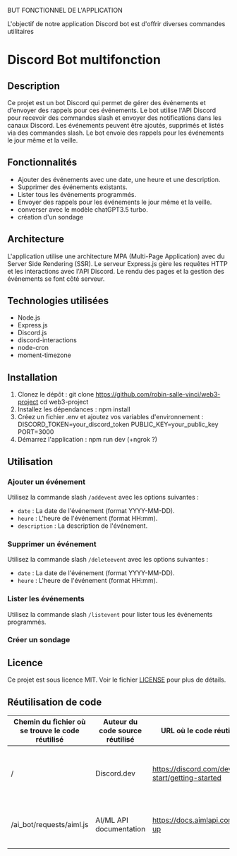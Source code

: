 BUT FONCTIONNEL DE L'APPLICATION

L'objectif de notre application Discord bot est d'offrir diverses commandes utilitaires 

# Discord Bot multifonction

## Description

Ce projet est un bot Discord qui permet de gérer des événements et d'envoyer des rappels pour ces événements. Le bot utilise l'API Discord pour recevoir des commandes slash et envoyer des notifications dans les canaux Discord. Les événements peuvent être ajoutés, supprimés et listés via des commandes slash. Le bot envoie des rappels pour les événements le jour même et la veille.

## Fonctionnalités

- Ajouter des événements avec une date, une heure et une description.
- Supprimer des événements existants.
- Lister tous les événements programmés.
- Envoyer des rappels pour les événements le jour même et la veille.
- converser avec le modèle chatGPT3.5 turbo.
- création d'un sondage

## Architecture

L'application utilise une architecture MPA (Multi-Page Application) avec du Server Side Rendering (SSR). Le serveur Express.js gère les requêtes HTTP et les interactions avec l'API Discord. Le rendu des pages et la gestion des événements se font côté serveur.

## Technologies utilisées

- Node.js
- Express.js
- Discord.js
- discord-interactions
- node-cron
- moment-timezone

## Installation

1. Clonez le dépôt :
    git clone https://github.com/robin-salle-vinci/web3-project
    cd web3-project
2. Installez les dépendances :
    npm install
3. Créez un fichier .env et ajoutez vos variables d'environnement :
    DISCORD_TOKEN=your_discord_token
    PUBLIC_KEY=your_public_key
    PORT=3000
4. Démarrez l'application :
    npm run dev
    (+ngrok ?)

## Utilisation

### Ajouter un événement

Utilisez la commande slash `/addevent` avec les options suivantes :

- `date` : La date de l'événement (format YYYY-MM-DD).
- `heure` : L'heure de l'événement (format HH:mm).
- `description` : La description de l'événement.

### Supprimer un événement

Utilisez la commande slash `/deleteevent` avec les options suivantes :

- `date` : La date de l'événement (format YYYY-MM-DD).
- `heure` : L'heure de l'événement (format HH:mm).

### Lister les événements

Utilisez la commande slash `/listevent` pour lister tous les événements programmés.

### Créer un sondage

## Licence

Ce projet est sous licence MIT. Voir le fichier [LICENSE](LICENSE) pour plus de détails.

## Réutilisation de code

| Chemin du fichier où se trouve le code réutilisé | Auteur du code source réutilisé | URL où le code réutilisé est disponible                           | Raison de la réutilisation du code                                  |
|--------------------------------|---------------------------------|---------------------------------------------------------------|-------------------------------------------------------------------|
| / | Discord.dev                    | https://discord.com/developers/docs/quick-start/getting-started | Tutoriel pour se lancer dans le développement des Discord bots   |
| /ai_bot/requests/aiml.js | AI/ML API documentation        | https://docs.aimlapi.com/quickstart/setting-up                | Mise en place de l'appel d'API pour interagir avec des modèles AI |
